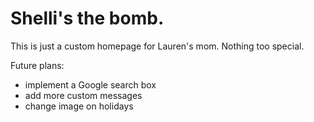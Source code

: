 # Shelli's the bomb.
This is just a custom homepage for Lauren's mom. Nothing too special.

Future plans:
 - implement a Google search box
 - add more custom messages
 - change image on holidays
